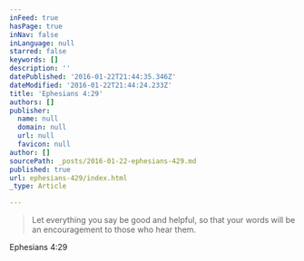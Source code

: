 ```yaml
---
inFeed: true
hasPage: true
inNav: false
inLanguage: null
starred: false
keywords: []
description: ''
datePublished: '2016-01-22T21:44:35.346Z'
dateModified: '2016-01-22T21:44:24.233Z'
title: 'Ephesians 4:29'
authors: []
publisher:
  name: null
  domain: null
  url: null
  favicon: null
author: []
sourcePath: _posts/2016-01-22-ephesians-429.md
published: true
url: ephesians-429/index.html
_type: Article

---
```

> Let everything you say be good and helpful, so that your words will be an encouragement to those who hear them.

Ephesians 4:29